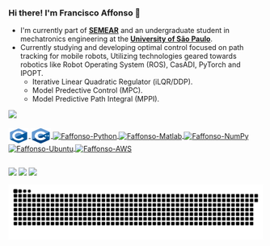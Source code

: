 ### Hi there! I'm Francisco Affonso 👋

- I'm currently part of **[SEMEAR]** and an undergraduate student in mechatronics engineering at the **[University of São Paulo]**.
- Currently studying and developing optimal control focused on path tracking for mobile robots, Utilizing technologies geared towards robotics like Robot Operating System (ROS), CasADI, PyTorch and IPOPT.
  - Iterative Linear Quadratic Regulator (iLQR/DDP).
  - Model Predective Control (MPC).
  - Model Predictive Path Integral (MPPI).

<div>
  <a href="https://github.com/faffonso">
  <img height="180em" src="https://github-readme-stats.vercel.app/api?username=faffonso&show_icons=true&theme=gotham&include_all_commits=false&count_private=true"/>
</div>

<div style="display: inline_block"><br>
  <img align="center" alt="Faffonso-C" height="30" width="40" src="https://raw.githubusercontent.com/devicons/devicon/master/icons/c/c-original.svg">
  <img align="center" alt="Faffonso-Cpp" height="30" width="40" src="https://raw.githubusercontent.com/devicons/devicon/master/icons/cplusplus/cplusplus-original.svg">
  <img align="center" alt="Faffonso-Python" height="30" width="40" src="https://cdn.jsdelivr.net/gh/devicons/devicon/icons/python/python-original.svg">
  <img align="center" alt="Faffonso-Matlab" height="30" width="40" src="https://cdn.jsdelivr.net/gh/devicons/devicon/icons/matlab/matlab-original.svg">
  <img align="center" alt="Faffonso-NumPy" height="30" width="40" src="https://cdn.jsdelivr.net/gh/devicons/devicon/icons/numpy/numpy-original.svg">
  <img align="center" alt="Faffonso-Ubuntu" height="30" width="40" src="https://cdn.jsdelivr.net/gh/devicons/devicon/icons/ubuntu/ubuntu-plain.svg">
  <img align="center" alt="Faffonso-AWS" height="30" width="40" src="https://cdn.jsdelivr.net/gh/devicons/devicon/icons/amazonwebservices/amazonwebservices-original.svg">
</div>

##
  
<div> 
  <a href = "mailto:francisco.affonso02@gmail.com"><img src="https://img.shields.io/badge/-Gmail-%23333?style=for-the-badge&logo=gmail&logoColor=white" target="_blank"></a>
  <a href="https://www.linkedin.com/in/francisco-affonso-158955208/" target="_blank"><img src="https://img.shields.io/badge/-LinkedIn-%230077B5?style=for-the-badge&logo=linkedin&logoColor=white" target="_blank"></a>
  <a href="https://www.instagram.com/fran_affonso/" target="_blank"><img src="https://img.shields.io/badge/-Instagram-%23E4405F?style=for-the-badge&logo=instagram&logoColor=white" target="_blank"></a>
 
  ![Snake animation](https://github.com/faffonso/faffonso/blob/output/github-contribution-grid-snake.svg)
 
</div>

<!-- links -->

[SEMEAR]: https://github.com/Grupo-SEMEAR-USP "Grupo SEMEAR - EESC/USP"
[University of São Paulo]: [https://eesc.usp.br/]
